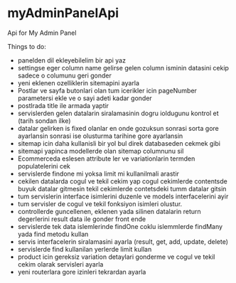 # myAdminPanelApi
Api for My Admin Panel

Things to do:
+ panelden dil ekleyebilelim bir api yaz
+ settingse eger column name gelirse gelen column isminin datasini cekip sadece o columunu geri gonder
+ yeni eklenen ozelliklerin sitemapini ayarla
+ Postlar ve sayfa butonlari olan tum icerikler icin pageNumber parametersi ekle ve o sayi adeti kadar gonder
+ postlrada title ile armada yaptir
+ servislerden gelen datalarin siralamasinin dogru ioldugunu kontrol et (tarih sondan ilke)
+ datalar gelirken is fixed olanlar en onde gozuksun sonrasi sorta gore ayarlansin sonrasi ise olusturma tarihine gore ayarlansin
+ sitemap icin daha kullanisli bir yol bul direk databaseden cekmek gibi
+ sitemapi yapinca modellerde olan sitemap columnunu sil
+ Ecommerceda eslesen attribute ler ve variationlarin termden populatelerini cek
+ servislerde findone mi yoksa limit mi kullanilmali arastir
+ cekilen datalarda cogul ve tekil cekim yap cogul cekimlerde contentsde buyuk datalar gitmesin tekil cekimlerde contetsdeki tumm datalar gitsin
+ tum servislerin interface isimlerini duzenle ve models interfacelerini ayir
+ tum servisler de cogul ve tekil fonksiyon isimleri olustur.
+ controllerde guncellenen, eklenen yada silinen datalarin return degerlerini result data ile gonder front ende
+ servislerde tek data islemlerinde findOne coklu islemmlerde findMany yada find metodu kullan
+ servis interfacelerin siralamasini ayarla (result, get, add, update, delete)
+ servislerde find kullanilan yerlerde limit kullan
+ product icin gereksiz variation detaylari gonderme ve cogul ve tekil cekim olarak servisleri ayarla
+ yeni routerlara gore izinleri tekrardan ayarla
